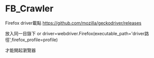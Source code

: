 # FB_Crawler

Firefox driver載點
https://github.com/mozilla/geckodriver/releases


放入同一目錄下 or driver=webdriver.Firefox(executable_path='driver路徑',firefox_profile=profile)

才能開起瀏覽器
